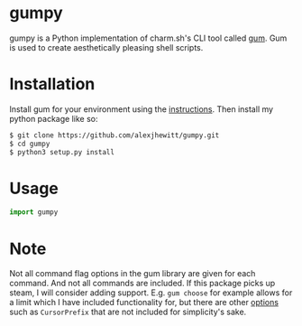 # gumpy
gumpy is a Python implementation of charm.sh's CLI tool called [gum](https://github.com/charmbracelet/gum). Gum is used to create aesthetically pleasing shell scripts. 

# Installation
Install gum for your environment using the [instructions](https://github.com/charmbracelet/gum).
Then install my python package like so:
```sh
$ git clone https://github.com/alexjhewitt/gumpy.git
$ cd gumpy
$ python3 setup.py install
```

# Usage
```python
import gumpy


```

# Note
Not all command flag options in the gum library are given for each command. And not all commands are included. If this package picks up steam, I will consider adding support.
E.g. `gum choose` for example allows for a limit which I have included functionality for, but there are other [options](https://github.com/charmbracelet/gum/blob/main/choose/options.go) such as `CursorPrefix` that are not included for simplicity's sake. 